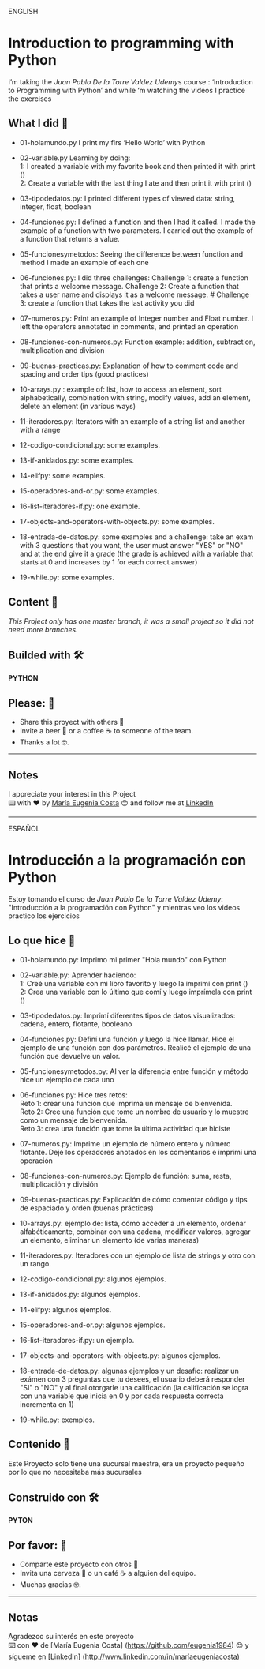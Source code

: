 ENGLISH

# Introduction to programming with Python

I’m taking the *Juan Pablo De la Torre Valdez*   *Udemy*s  course : ‘Introduction to Programming with Python’ and while ‘m watching the videos I practice the exercises <br>

## What I did 🚀

* 01-holamundo.py     I print my firs ‘Hello World’ with Python <br>

* 02-variable.py    Learning by doing:  <br>
1: I created a variable with my favorite book and then printed it with print ()  <br>
2: Create a variable with the last thing I ate and then print it with print ()  <br>

* 03-tipodedatos.py: I printed different types of viewed data: string, integer, float, boolean <br>

* 04-funciones.py: I defined a function and then I had it called. I made the example of a function with two parameters. I carried out the example of a function that returns a value.  <br>

* 05-funcionesymetodos: Seeing the difference between function and method I made an example of each one    <br>

* 06-funciones.py: I did three challenges: Challenge 1: create a function that prints a welcome message. Challenge 2: Create a function that takes a user name and displays it as a welcome message. # Challenge 3: create a function that takes the last activity you did <br>

* 07-numeros.py: Print an example of Integer number and Float number. I left the operators annotated in comments, and printed an operation <br>

* 08-funciones-con-numeros.py: Function example: addition, subtraction, multiplication and division

* 09-buenas-practicas.py: Explanation of how to comment code and spacing and order tips (good practices)

* 10-arrays.py : example of: list, how to access an element, sort alphabetically, combination with string, modify values, add an element, delete an element (in various ways)

* 11-iteradores.py: Iterators with an example of a string list and another with a range

* 12-codigo-condicional.py: some examples.

* 13-if-anidados.py: some examples.

* 14-elifpy: some examples.

* 15-operadores-and-or.py: some examples.

* 16-list-iteradores-if.py: one example.

* 17-objects-and-operators-with-objects.py: some examples.

* 18-entrada-de-datos.py: some examples and a challenge: take an exam with 3 questions that you want, the user must answer "YES" or "NO" and at the end give it a grade (the grade is achieved with a variable that starts at 0 and increases by 1 for each correct answer)

* 19-while.py: some examples.

## Content 🚀
_This Project only has one master branch, it was a small project so it did not need more branches._

## Builded with 🛠️

**PYTHON**

## Please: 🎁

* Share this proyect with others 📢
* Invite a beer 🍺 or a coffee ☕  to someone of the team. 
* Thanks a lot 🤓.

---
## Notes
I appreciate your interest in this Project <br/>
⌨️ with ❤️ by [María Eugenia Costa](https://github.com/eugenia1984) 😊 and follow me at [LinkedIn]( http://www.linkedin.com/in/maríaeugeniacosta) 

---

ESPAÑOL

# Introducción a la programación con Python

Estoy tomando el curso de *Juan Pablo De la Torre Valdez* *Udemy*: "Introducción a la programación con Python" y mientras veo los videos practico los ejercicios <br>

## Lo que hice 🚀

* 01-holamundo.py: Imprimo mi primer "Hola mundo" con Python <br>

* 02-variable.py: Aprender haciendo: <br>
1: Creé una variable con mi libro favorito y luego la imprimí con print () <br>
2: Crea una variable con lo último que comí y luego imprímela con print () <br>

* 03-tipodedatos.py: Imprimí diferentes tipos de datos visualizados: cadena, entero, flotante, booleano <br>

* 04-funciones.py: Definí una función y luego la hice llamar. Hice el ejemplo de una función con dos parámetros. Realicé el ejemplo de una función que devuelve un valor. <br>

* 05-funcionesymetodos.py: Al ver la diferencia entre función y método hice un ejemplo de cada uno <br>

* 06-funciones.py: Hice tres retos: <br>
Reto 1: crear una función que imprima un mensaje de bienvenida. <br>
Reto 2: Cree una función que tome un nombre de usuario y lo muestre como un mensaje de bienvenida. <br>
Reto 3: crea una función que tome la última actividad que hiciste <br>

* 07-numeros.py: Imprime un ejemplo de número entero y número flotante. Dejé los operadores anotados en los comentarios e imprimí una operación <br>

* 08-funciones-con-numeros.py: Ejemplo de función: suma, resta, multiplicación y división

* 09-buenas-practicas.py: Explicación de cómo comentar código y tips de espaciado y orden (buenas prácticas)

* 10-arrays.py:  ejemplo de: lista, cómo acceder a un elemento, ordenar alfabéticamente, combinar con una cadena, modificar valores, agregar un elemento, eliminar un elemento (de varias maneras)

* 11-iteradores.py: Iteradores con un ejemplo de lista de strings y otro con un rango.

* 12-codigo-condicional.py: algunos ejemplos.

* 13-if-anidados.py: algunos ejemplos.

* 14-elifpy: algunos ejemplos.

* 15-operadores-and-or.py: algunos ejemplos.

* 16-list-iteradores-if.py: un ejemplo.

* 17-objects-and-operators-with-objects.py: algunos ejemplos.

* 18-entrada-de-datos.py: algunas ejemplos y un desafío: realizar un exámen con 3 preguntas que tu desees, el usuario deberá responder "SI" o "NO" y al final otorgarle una calificación (la calificación se logra con una variable que inicia en 0 y por cada respuesta correcta incrementa en 1)

* 19-while.py: exemplos.

## Contenido 🚀
Este Proyecto solo tiene una sucursal maestra, era un proyecto pequeño por lo que no necesitaba más sucursales

## Construido con 🛠️
**PYTON**

## Por favor: 🎁
* Comparte este proyecto con otros 📢
* Invita una cerveza 🍺 o un café ☕ a alguien del equipo.
* Muchas gracias 🤓.

---
## Notas
Agradezco su interés en este proyecto <br/>
⌨️ con ❤️ de [María Eugenia Costa] (https://github.com/eugenia1984) 😊 y sígueme en [LinkedIn] (http://www.linkedin.com/in/maríaeugeniacosta)
